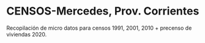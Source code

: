 # CENSOS-Mercedes, Prov. Corrientes
Recopilación de micro datos para censos 1991, 2001, 2010 + precenso de viviendas 2020.
